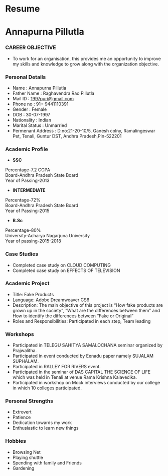 # Resume
# Annapurna Pillutla
### CAREER OBJECTIVE
- To work for an organisation, this provides me an opportunity to improve my skills and knowledge to grow along with the organization objective.

### Personal Details
- Name : Annapurna Pillutla <br>
- Father Name : Raghavendra Rao Pillutla <br>
- Mail ID : 1997puri@gmail.com <br>
- Phone no : 91+ 9441110391 <br>
- Gender : Female <br>
- DOB : 30-07-1997 <br>
- Nationality : Indian <br>
- Marital Status : Unmarried <br>
- Permenant Address : D.no:21-20-10/5, Ganesh colny, Ramalingeswar Pet, Tenali, Guntur DST, Andhra Pradesh,Pin-522201 <br>
### Academic Profile
- **SSC** 

Percentage-7.2 CGPA <br>
Board-Andhra Pradesh State Board <br>
Year of Passing-2013 <br>
- **INTERMEDIATE** 

Percentage-72% <br>
Board-Andhra Pradesh State Board <br>
Year of Passing-2015 <br>
- **B.Sc**

Percentage-80% <br>
University-Acharya Nagarjuna University <br>
Year of passing-2015-2018 <br>
### Case Studies
- Completed case study on CLOUD COMPUTING
- Completed case study on EFFECTS OF TELEVISION 
### Academic Project
- Title: Fake Products
- Language: Adobe Dreamweaver CS6
- Description: The main objective of this project is “How fake products are grown up in the society”, “What are the differences between them” and How to identify the differences   between “Fake or Original”
- Roles and Responsibilities: Participated in each step, Team leading 

### Workshops
- Participated in TELEGU SAHITYA SAMALOCHANA seminar organized by Prajwalitha.
- Participated in event conducted by Eenadu paper namely SUJALAM SUPHALAM.
- Participated in RALLEY FOR RIVERS event.
- Participated in the seminar of DAS CAPITAL THE SCIENCE OF LIFE which was held in Tenali at venue Rama Krishna Kalavedika.
- Participated in workshop on Mock interviews conducted by our college in which 10 colleges participated.
### Personal Strengths
- Extrovert
- Patience
- Dedication towards my work
- Enthusiastic to learn new things
### Hobbies
- Browsing Net
- Playing shuttle
- Spending with family and Friends
- Gardening
